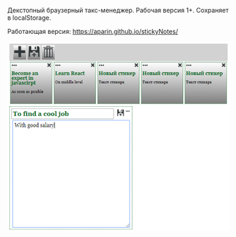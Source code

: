 ﻿﻿Декстопный браузерный такс-менеджер. Рабочая версия 1+. 
Сохраняет в localStorage.

Работающая версия: https://aparin.github.io/stickyNotes/

![](https://raw.githubusercontent.com/Aparin/stickyNotes/master/img/screenshort.png)

